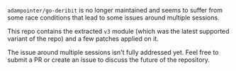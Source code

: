 `adampointer/go-deribit` is no longer maintained and seems to suffer from some race conditions that lead to some issues around multiple sessions.

This repo contains the extracted `v3` module (which was the latest supported variant of the repo) and a few patches applied on it.

The issue around multiple sessions isn't fully addressed yet. Feel free to submit a PR or create an issue to discuss the future of the repository.
